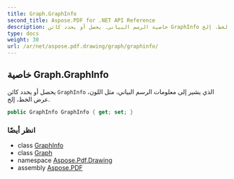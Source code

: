 ```yaml
---
title: Graph.GraphInfo
second_title: Aspose.PDF for .NET API Reference
description: خاصية الرسم البياني. يحصل أو يحدد كائن GraphInfo الذي يشير إلى معلومات الرسم البياني مثل اللون، عرض الخط، إلخ
type: docs
weight: 30
url: /ar/net/aspose.pdf.drawing/graph/graphinfo/
---
```

## خاصية Graph.GraphInfo

يحصل أو يحدد كائن `GraphInfo` الذي يشير إلى معلومات الرسم البياني، مثل اللون، عرض الخط، إلخ.

```csharp
public GraphInfo GraphInfo { get; set; }
```

### انظر أيضًا

* class [GraphInfo](../../../aspose.pdf/graphinfo/)
* class [Graph](../)
* namespace [Aspose.Pdf.Drawing](../../../aspose.pdf.drawing/)
* assembly [Aspose.PDF](../../../)